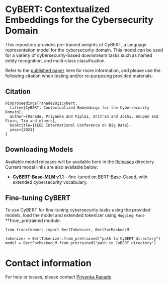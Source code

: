 # CyBERT: Contextualized Embeddings for the Cybersecurity Domain

This repository provides pre-trained weights of CyBERT, a language representation model for the cybersecurity domain. This model can be used for a variety of cybersecurity-based downstream tasks such as named entity recognition, and multi-class classification. 

Refer to the [published paper](https://ebiquity.umbc.edu/_file_directory_/papers/1117.pdf) here for more information, and please use the following citation when testing and/or re-purposing provided materials:

## Citation
```
@inproceedings{ranade2021cybert,
  title={CyBERT: Contextualized Embeddings for the Cybersecurity Domain},
  author={Ranade, Priyanka and Piplai, Aritran and Joshi, Anupam and Finin, Tim and others},
  booktitle={IEEE International Conference on Big Data},
  year={2021}
}
```
## Downloading Models

Available model releases will be available here in the [Releases](https://drive.google.com/drive/folders/17B0DjdI3WRn0eAYe7ecF91gmN2Uj5FiB?usp=sharing) directory. Current model links are also available below:

* **[CyBERT-Base-MLM v1.1](https://drive.google.com/drive/folders/1MUpyXXjZTgvowjPt-FoD5hp2cwO95Oii?usp=sharing)** - fine-tuned on BERT-Base-Cased, with extended cybersecurity vocabulary.

## Fine-tuning CyBERT

To use CyBERT for fine-tuning cybersecurity tasks using the provided models, load the model and extended tokenizer using `Hugging Face` **from_pretrained module:

```
from transformers import BertTokenizer, BertForMaskedLM

tokenizer = BertTokenizer.from_pretrained("path to CyBERT directory")
model = BertForMaskedLM.from_pretrained("path to CyBERT directory")
```

# Contact information
For help or issues, please contact [Priyanka Ranade](priyankaranade@umbc.edu)
